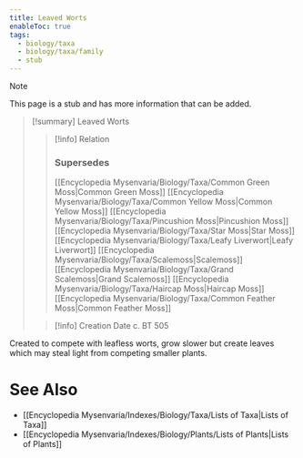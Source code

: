 ```yaml
---
title: Leaved Worts
enableToc: true
tags:
  - biology/taxa
  - biology/taxa/family
  - stub
---
```


> [!note]
> This page is a stub and has more information that can be added.

> [!summary] Leaved Worts
> > [!info] Relation
> > ### Supersedes 
> > [[Encyclopedia Mysenvaria/Biology/Taxa/Common Green Moss|Common Green Moss]]
> > [[Encyclopedia Mysenvaria/Biology/Taxa/Common Yellow Moss|Common Yellow Moss]]
> > [[Encyclopedia Mysenvaria/Biology/Taxa/Pincushion Moss|Pincushion Moss]]
> > [[Encyclopedia Mysenvaria/Biology/Taxa/Star Moss|Star Moss]]
> > [[Encyclopedia Mysenvaria/Biology/Taxa/Leafy Liverwort|Leafy Liverwort]]
> > [[Encyclopedia Mysenvaria/Biology/Taxa/Scalemoss|Scalemoss]]
> > [[Encyclopedia Mysenvaria/Biology/Taxa/Grand Scalemoss|Grand Scalemoss]]
> > [[Encyclopedia Mysenvaria/Biology/Taxa/Haircap Moss|Haircap Moss]]
> > [[Encyclopedia Mysenvaria/Biology/Taxa/Common Feather Moss|Common Feather Moss]]
>
> > [!info] Creation Date
> > c. BT 505

Created to compete with leafless worts, grow slower but create leaves which may steal light from competing smaller plants.

# See Also
- [[Encyclopedia Mysenvaria/Indexes/Biology/Taxa/Lists of Taxa|Lists of Taxa]]
- [[Encyclopedia Mysenvaria/Indexes/Biology/Plants/Lists of Plants|Lists of Plants]]
